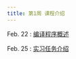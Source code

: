 ```yaml
---
title: 第1周 课程介绍
---
```


Feb. 22
: [编译程序概述](../assets/ppts/BY201202-01.pdf)

Feb. 25
: [实习任务介绍](#)

